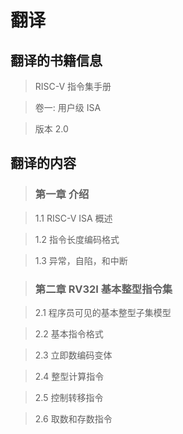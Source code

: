 # 翻译


## 翻译的书籍信息

> RISC-V 指令集手册

> 卷一: 用户级 ISA

> 版本 2.0

## 翻译的内容

> ### 第一章 介绍

> 1.1 RISC-V ISA 概述

> 1.2 指令长度编码格式

> 1.3 异常，自陷，和中断

> ### 第二章 RV32I 基本整型指令集

> 2.1 程序员可见的基本整型子集模型

> 2.2 基本指令格式

> 2.3 立即数编码变体

> 2.4 整型计算指令

> 2.5 控制转移指令

> 2.6 取数和存数指令
